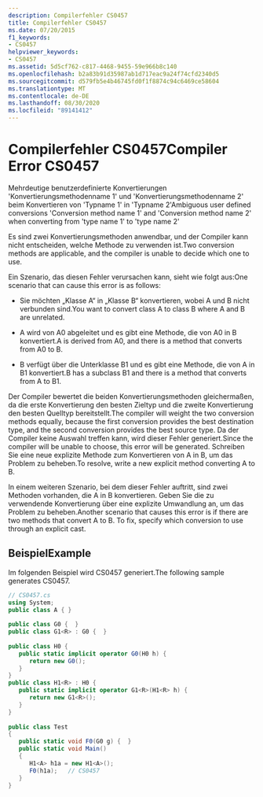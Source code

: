 ```yaml
---
description: Compilerfehler CS0457
title: Compilerfehler CS0457
ms.date: 07/20/2015
f1_keywords:
- CS0457
helpviewer_keywords:
- CS0457
ms.assetid: 5d5cf762-c817-4468-9455-59e966b8c140
ms.openlocfilehash: b2a83b91d35987ab1d717eac9a24f74cfd2340d5
ms.sourcegitcommit: d579fb5e4b46745fd0f1f8874c94c6469ce58604
ms.translationtype: MT
ms.contentlocale: de-DE
ms.lasthandoff: 08/30/2020
ms.locfileid: "89141412"
---
```

# <a name="compiler-error-cs0457"></a><span data-ttu-id="c6f4d-103">Compilerfehler CS0457</span><span class="sxs-lookup"><span data-stu-id="c6f4d-103">Compiler Error CS0457</span></span>
<span data-ttu-id="c6f4d-104">Mehrdeutige benutzerdefinierte Konvertierungen 'Konvertierungsmethodenname 1' und 'Konvertierungsmethodenname 2' beim Konvertieren von 'Typname 1' in 'Typname 2'</span><span class="sxs-lookup"><span data-stu-id="c6f4d-104">Ambiguous user defined conversions 'Conversion method name 1' and 'Conversion method name 2' when converting from 'type name 1' to 'type name 2'</span></span>  
  
 <span data-ttu-id="c6f4d-105">Es sind zwei Konvertierungsmethoden anwendbar, und der Compiler kann nicht entscheiden, welche Methode zu verwenden ist.</span><span class="sxs-lookup"><span data-stu-id="c6f4d-105">Two conversion methods are applicable, and the compiler is unable to decide which one to use.</span></span>  
  
 <span data-ttu-id="c6f4d-106">Ein Szenario, das diesen Fehler verursachen kann, sieht wie folgt aus:</span><span class="sxs-lookup"><span data-stu-id="c6f4d-106">One scenario that can cause this error is as follows:</span></span>  
  
- <span data-ttu-id="c6f4d-107">Sie möchten „Klasse A“ in „Klasse B“ konvertieren, wobei A und B nicht verbunden sind.</span><span class="sxs-lookup"><span data-stu-id="c6f4d-107">You want to convert class A to class B where A and B are unrelated.</span></span>  
  
- <span data-ttu-id="c6f4d-108">A wird von A0 abgeleitet und es gibt eine Methode, die von A0 in B konvertiert.</span><span class="sxs-lookup"><span data-stu-id="c6f4d-108">A is derived from A0, and there is a method that converts from A0 to B.</span></span>  
  
- <span data-ttu-id="c6f4d-109">B verfügt über die Unterklasse B1 und es gibt eine Methode, die von A in B1 konvertiert.</span><span class="sxs-lookup"><span data-stu-id="c6f4d-109">B has a subclass B1 and there is a method that converts from A to B1.</span></span>  
  
 <span data-ttu-id="c6f4d-110">Der Compiler bewertet die beiden Konvertierungsmethoden gleichermaßen, da die erste Konvertierung den besten Zieltyp und die zweite Konvertierung den besten Quelltyp bereitstellt.</span><span class="sxs-lookup"><span data-stu-id="c6f4d-110">The compiler will weight the two conversion methods equally, because the first conversion provides the best destination type, and the second conversion provides the best source type.</span></span> <span data-ttu-id="c6f4d-111">Da der Compiler keine Auswahl treffen kann, wird dieser Fehler generiert.</span><span class="sxs-lookup"><span data-stu-id="c6f4d-111">Since the compiler will be unable to choose, this error will be generated.</span></span> <span data-ttu-id="c6f4d-112">Schreiben Sie eine neue explizite Methode zum Konvertieren von A in B, um das Problem zu beheben.</span><span class="sxs-lookup"><span data-stu-id="c6f4d-112">To resolve, write a new explicit method converting A to B.</span></span>  
  
 <span data-ttu-id="c6f4d-113">In einem weiteren Szenario, bei dem dieser Fehler auftritt, sind zwei Methoden vorhanden, die A in B konvertieren. Geben Sie die zu verwendende Konvertierung über eine explizite Umwandlung an, um das Problem zu beheben.</span><span class="sxs-lookup"><span data-stu-id="c6f4d-113">Another scenario that causes this error is if there are two methods that convert A to B. To fix, specify which conversion to use through an explicit cast.</span></span>  
  
## <a name="example"></a><span data-ttu-id="c6f4d-114">Beispiel</span><span class="sxs-lookup"><span data-stu-id="c6f4d-114">Example</span></span>  
 <span data-ttu-id="c6f4d-115">Im folgenden Beispiel wird CS0457 generiert.</span><span class="sxs-lookup"><span data-stu-id="c6f4d-115">The following sample generates CS0457.</span></span>  
  
```csharp  
// CS0457.cs  
using System;  
public class A { }  
  
public class G0 {  }  
public class G1<R> : G0 {  }  
  
public class H0 {  
   public static implicit operator G0(H0 h) {  
      return new G0();  
   }  
}  
public class H1<R> : H0 {  
   public static implicit operator G1<R>(H1<R> h) {  
      return new G1<R>();  
   }  
}  
  
public class Test
{  
   public static void F0(G0 g) {  }  
   public static void Main()
   {  
      H1<A> h1a = new H1<A>();  
      F0(h1a);   // CS0457  
   }  
}  
```
